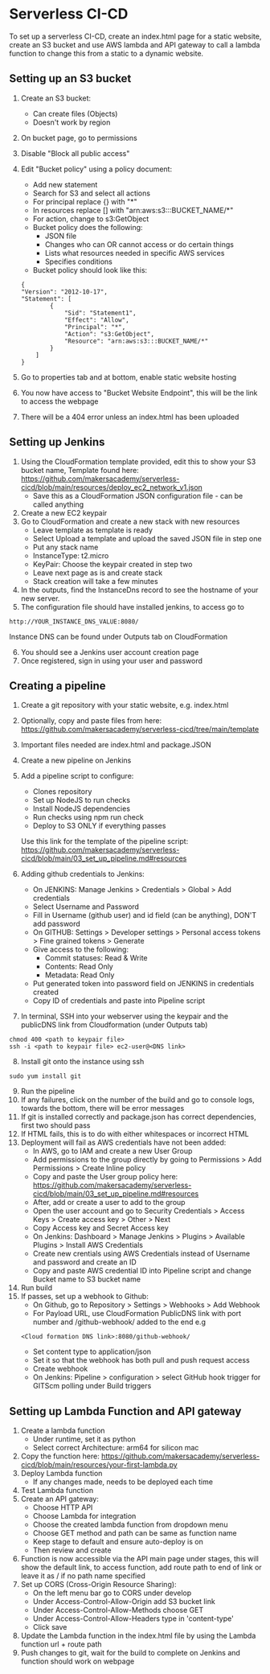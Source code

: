 # Serverless CI-CD

To set up a serverless CI-CD, create an index.html page for a static website, create an S3 bucket and use AWS lambda and API gateway to call a lambda function to change this from a static to a dynamic website.

## Setting up an S3 bucket

1. Create an S3 bucket:
    - Can create files (Objects)
    - Doesn't work by region
2. On bucket page, go to permissions
3. Disable "Block all public access"
4. Edit "Bucket policy" using a policy document:
    - Add new statement
    - Search for S3 and select all actions
    - For principal replace {} with "*"
    - In resources replace [] with "arn:aws:s3:::BUCKET_NAME/*"
    - For action, change to s3:GetObject
    - Bucket policy does the following:
        - JSON file
        - Changes who can OR cannot access or do certain things
        - Lists what resources needed in specific AWS services
        - Specifies conditions
    - Bucket policy should look like this:

    ```
    {
    "Version": "2012-10-17",
    "Statement": [
            {
                "Sid": "Statement1",
                "Effect": "Allow",
                "Principal": "*",
                "Action": "s3:GetObject",
                "Resource": "arn:aws:s3:::BUCKET_NAME/*"
            }
        ]
    }
    ```

5. Go to properties tab and at bottom, enable static website hosting
6. You now have access to "Bucket Website Endpoint", this will be the link to access the webpage
7. There will be a 404 error unless an index.html has been uploaded

## Setting up Jenkins

1. Using the CloudFormation template provided, edit this to show your S3 bucket name, Template found here: 
    https://github.com/makersacademy/serverless-cicd/blob/main/resources/deploy_ec2_network_v1.json
    - Save this as a CloudFormation JSON configuration file - can be called anything
2. Create a new EC2 keypair 
3. Go to CloudFormation and create a new stack with new resources
    - Leave template as template is ready
    - Select Upload a template and upload the saved JSON file in step one
    - Put any stack name
    - InstanceType: t2.micro
    - KeyPair: Choose the keypair created in step two
    - Leave next page as is and create stack
    - Stack creation will take a few minutes
4. In the outputs, find the InstanceDns record to see the hostname of your new server.
5. The configuration file should have installed jenkins, to access go to 
```
http://YOUR_INSTANCE_DNS_VALUE:8080/
```
Instance DNS can be found under Outputs tab on CloudFormation

6. You should see a Jenkins user account creation page
7. Once registered, sign in using your user and password

## Creating a pipeline

1. Create a git repository with your static website, e.g. index.html
2. Optionally, copy and paste files from here:
https://github.com/makersacademy/serverless-cicd/tree/main/template
3. Important files needed are index.html and package.JSON
4. Create a new pipeline on Jenkins
5. Add a pipeline script to configure:
    - Clones repository
    - Set up NodeJS to run checks
    - Install NodeJS dependencies
    - Run checks using npm run check
    - Deploy to S3 ONLY if everything passes

    Use this link for the template of the pipeline script:
    https://github.com/makersacademy/serverless-cicd/blob/main/03_set_up_pipeline.md#resources

6. Adding github credentials to Jenkins:
    - On JENKINS: Manage Jenkins > Credentials > Global > Add credentials 
    - Select Username and Password
    - Fill in Username (github user) and id field (can be anything), DON'T add password
    - On GITHUB: Settings > Developer settings > Personal access tokens > Fine grained tokens > Generate
    - Give access to the following:
        - Commit statuses: Read & Write
        - Contents: Read Only
        - Metadata: Read Only
    - Put generated token into password field on JENKINS in credentials created
    - Copy ID of credentials and paste into Pipeline script
7. In terminal, SSH into your webserver using the keypair and the publicDNS link from Cloudformation (under Outputs tab)

```
chmod 400 <path to keypair file>
ssh -i <path to keypair file> ec2-user@<DNS link>
```

8. Install git onto the instance using ssh

```
sudo yum install git
```

9. Run the pipeline
10. If any failures, click on the number of the build and go to console logs, towards the bottom, there will be error messages
11. If git is installed correctly and package.json has correct dependencies, first two should pass
12. If HTML fails, this is to do with either whitespaces or incorrect HTML
13. Deployment will fail as AWS credentials have not been added:
    - In AWS, go to IAM and create a new User Group
    - Add permissions to the group directly by going to Permissions > Add Permissions > Create Inline policy
    - Copy and paste the User group policy here: https://github.com/makersacademy/serverless-cicd/blob/main/03_set_up_pipeline.md#resources
    - After, add or create a user to add to the group
    - Open the user account and go to Security Credentials > Access Keys > Create access key > Other > Next
    - Copy Access key and Secret Access key
    - On Jenkins: Dashboard > Manage Jenkins > Plugins > Available Plugins > Install AWS Credentials
    - Create new crentials using AWS Credentials instead of Username and password and create an ID
    - Copy and paste AWS credential ID into Pipeline script and change Bucket name to S3 bucket name
14. Run build
15. If passes, set up a webhook to Github:
    - On Github, go to Repository > Settings > Webhooks > Add Webhook 
    - For Payload URL, use CloudFormation PublicDNS link with port number and /github-webhook/ added to the end 
    e.g
    ```
    <Cloud formation DNS link>:8080/github-webhook/
    ```
    - Set content type to application/json
    - Set it so that the webhook has both pull and push request access
    - Create webhook
    - On Jenkins: Pipeline > configuration > select GitHub hook trigger for GITScm polling under Build triggers

## Setting up Lambda Function and API gateway

1. Create a lambda function
    - Under runtime, set it as python
    - Select correct Architecture: arm64 for silicon mac
2. Copy the function here: https://github.com/makersacademy/serverless-cicd/blob/main/resources/your-first-lambda.py
3. Deploy Lambda function
    - If any changes made, needs to be deployed each time
4. Test Lambda function
5. Create an API gateway:
    - Choose HTTP API 
    - Choose Lambda for integration
    - Choose the created lambda function from dropdown menu
    - Choose GET method and path can be same as function name
    - Keep stage to default and ensure auto-deploy is on
    - Then review and create
6. Function is now accessible via the API main page under stages, this will show the default link, to access function, add route path to end of link or leave it as / if no path name specified
7. Set up CORS (Cross-Origin Resource Sharing):
    - On the left menu bar go to CORS under develop
    - Under Access-Control-Allow-Origin add S3 bucket link
    - Under Access-Control-Allow-Methods choose GET
    - Under Access-Control-Allow-Headers type in 'content-type'
    - Click save
8. Update the Lambda function in the index.html file by using the Lambda function url + route path
9. Push changes to git, wait for the build to complete on Jenkins and function should work on webpage


